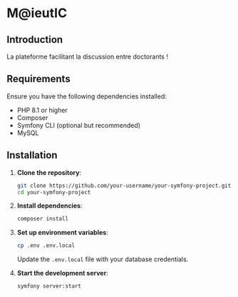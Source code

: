 # M@ieutIC

## Introduction
La plateforme facilitant la discussion entre doctorants !

## Requirements
Ensure you have the following dependencies installed:
- PHP 8.1 or higher
- Composer
- Symfony CLI (optional but recommended)
- MySQL

## Installation
1. **Clone the repository**:
   ```sh
   git clone https://github.com/your-username/your-symfony-project.git
   cd your-symfony-project
   ```

2. **Install dependencies**:
   ```sh
   composer install
   ```

3. **Set up environment variables**:
   ```sh
   cp .env .env.local
   ```
   Update the `.env.local` file with your database credentials.

5. **Start the development server**:
   ```sh
   symfony server:start
   ```
